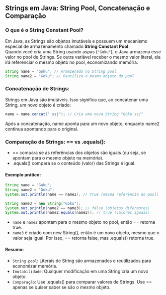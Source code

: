 
## Strings em Java: String Pool, Concatenação e Comparação

### O que é o String Constant Pool?

Em Java, as Strings são objetos imutáveis e possuem um mecanismo especial de armazenamento chamado **String Constant Pool**.  
Quando você cria uma String usando aspas (`"Goku"`), o Java armazena esse valor no pool de Strings. 
Se outra variável receber o mesmo valor literal, ela irá referenciar o mesmo objeto no pool, economizando memória.

```java
String name = "Goku"; // Armazenado no String pool
String name2 = "Goku"; // Reutiliza o mesmo objeto do pool
```

### Concatenação de Strings:

Strings em Java são imutáveis. Isso significa que, ao concatenar uma String, um novo objeto é criado:

````java
name = name.concat(" ssj"); // Cria uma nova String "Goku ssj"
````

Após a concatenação, name aponta para um novo objeto, enquanto name2 continua apontando para o original.

### Comparação de Strings: == vs .equals():

- == compara se as referências dos objetos são iguais (ou seja, se apontam para o mesmo objeto na memória).
- .equals() compara se o conteúdo (valor) das Strings é igual.

#### Exemplo prático:

````java
String name = "Goku";
String name2 = "Goku";
System.out.println(name == name2); // true (mesma referência do pool)

String name3 = new String("Goku");
System.out.println(name2 == name3); // false (objetos diferentes)
System.out.println(name2.equals(name3)); // true (valores iguais)
````
- `name` e `name2` apontam para o mesmo objeto no pool, então == retorna true.
- `name3` é criado com new String(), então é um novo objeto, mesmo que o valor seja igual. Por isso, == retorna false, mas .equals() retorna true.


#### Resumo:

- `String pool`: Literais de String são armazenados e reutilizados para economizar memória.
- `Imutabilidade`: Qualquer modificação em uma String cria um novo objeto.
- `Comparação`: Use .equals() para comparar valores de Strings. Use == apenas se quiser saber se são o mesmo objeto.